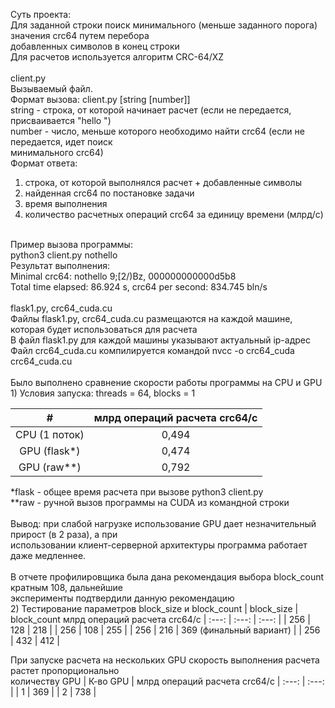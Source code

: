 Суть проекта: <br />
Для заданной строки поиск минимального (меньше заданного порога) значения crc64 путем перебора <br />
добавленных символов в конец строки <br />
Для расчетов используется алгоритм CRC-64/XZ <br />
 <br />
client.py <br />
Вызываемый файл.  <br />
Формат вызова: client.py [string [number]] <br />
string - строка, от которой начинает расчет (если не передается, присваивается "hello ") <br />
number - число, меньше которого необходимо найти crc64 (если не передается, идет поиск  <br />
минимального crc64) <br />
Формат ответа: <br />
1. строка, от которой выполнялся расчет + добавленные символы <br />
2. найденная crc64 по постановке задачи <br />
3. время выполнения <br />
4. количество расчетных операций crc64 за единицу времени (млрд/с) <br />
 <br />
Пример вызова программы: <br />
python3 client.py nothello <br />
Результат выполнения: <br />
Minimal crc64: nothello 9;[2/)Bz, 000000000000d5b8 <br />
Total time elapsed: 86.924 s, crc64 per second: 834.745 bln/s <br />
 <br />
flask1.py, crc64_cuda.cu <br />
Файлы flask1.py, crc64_cuda.cu размещаются на каждой машине, которая будет использоваться для расчета <br />
В файл flask1.py для каждой машины указывают актуальный ip-адрес <br />
Файл crc64_cuda.cu компилируется командой nvcc -o crc64_cuda crc64_cuda.cu <br />
 <br />
Было выполнено сравнение скорости работы программы на CPU и GPU <br />
1) Условия запуска: threads = 64, blocks = 1  <br />

| # | млрд операций расчета crc64/с    |
 :---:   | :---: |
| CPU	(1 поток) | 0,494    |
| GPU (flask*) | 0,474    | 
| GPU (raw**) | 0,792    |

*flask - общее время расчета при вызове python3 client.py <br />
**raw - ручной вызов программы на CUDA из командной строки  <br />
 <br />
Вывод: при слабой нагрузке использование GPU дает незначительный прирост (в 2 раза), а при  <br />
использовании клиент-серверной архитектуры программа работает даже медленнее. <br />
 <br />
В отчете профилировщика была дана рекомендация выбора block_count кратным 108, дальнейшие  <br />
эксперименты подтвердили данную рекомендацию <br />
2) Тестирование параметров block_size и block_count
| block_size   | block_count	млрд операций расчета crc64/с    |
 :---:   | :---: | :---: |
| 256   | 128   | 218    |
| 256   | 108   | 255    |
| 256   | 216   | 369 (финальный вариант)    |
| 256   | 432   | 412    |

При запуске расчета на нескольких GPU скорость выполнения расчета растет пропорционально  <br />
количеству GPU 
| К-во GPU   | млрд операций расчета crc64/с    |
 :---:   | :---: |
| 1   | 369    |
| 2   | 738    |
